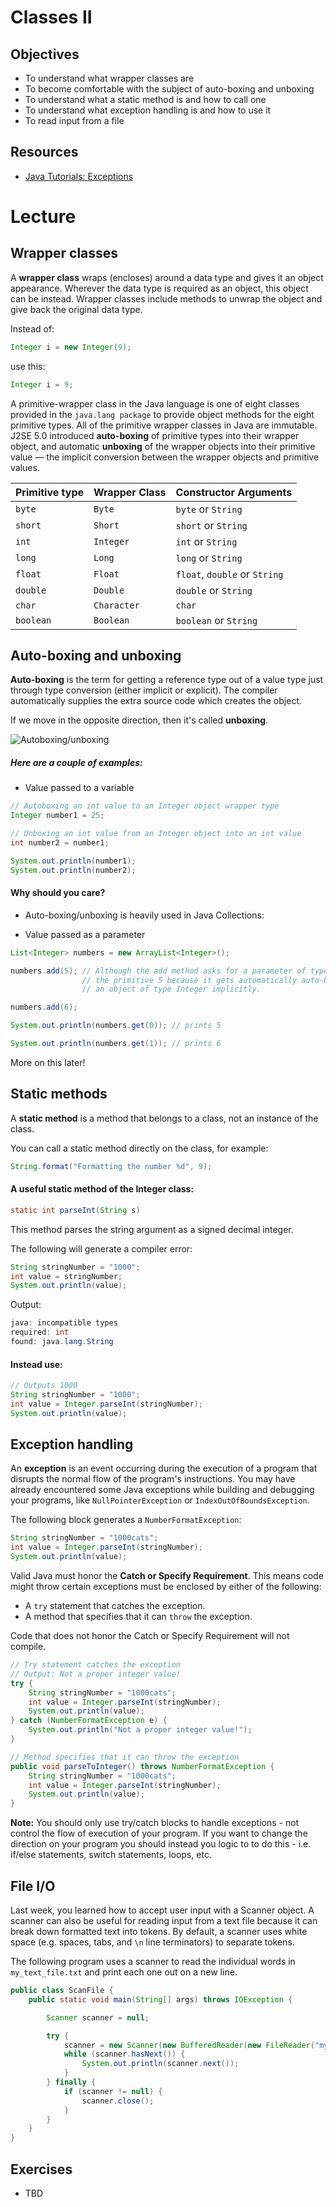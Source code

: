 # Classes II

## Objectives
- To understand what wrapper classes are
- To become comfortable with the subject of auto-boxing and unboxing
- To understand what a static method is and how to call one
- To understand what exception handling is and how to use it
- To read input from a file

## Resources
- [Java Tutorials: Exceptions](https://docs.oracle.com/javase/tutorial/essential/exceptions/)

# Lecture

## Wrapper classes 

A **wrapper class** wraps (encloses) around a data type and gives it an object appearance. Wherever the data type is required as an object, this object can be instead. Wrapper classes include methods to unwrap the object and give back the original data type. 

Instead of:

```java
Integer i = new Integer(9);
```

use this:

```java
Integer i = 9;
```

A primitive-wrapper class in the Java language is one of eight classes provided in the `java.lang package` to provide object methods for the eight primitive types. All of the primitive wrapper classes in Java are immutable. J2SE 5.0 introduced **auto-boxing** of primitive types into their wrapper object, and automatic **unboxing** of the wrapper objects into their primitive value — the implicit conversion between the wrapper objects and primitive values.


| Primitive type  | Wrapper Class | Constructor Arguments |
|---|---|---|
| `byte` | `Byte` | `byte` or `String` |
| `short` | `Short` | `short` or `String`	 |
| `int` | `Integer` | `int` or `String` |
| `long` | `Long` | `long` or `String` |
| `float` | `Float` | `float`, `double` or `String` |
| `double` | `Double` | `double` or `String` |
| `char` | `Character` | `char` |
| `boolean` | `Boolean` | `boolean` or `String` |


## Auto-boxing and unboxing

**Auto-boxing** is the term for getting a reference type out of a value type just through type conversion (either implicit or explicit). The compiler automatically supplies the extra source code which creates the object.

If we move in the opposite direction, then it's called **unboxing**.

![Autoboxing/unboxing](https://github.com/accesscode-2-1/unit-0/blob/master/images/AutoBoxing_UnBoxing.png)

##### Here are a couple of examples:

- Value passed to a variable

```java
// Autoboxing an int value to an Integer object wrapper type
Integer number1 = 25;

// Unboxing an int value from an Integer object into an int value
int number2 = number1;

System.out.println(number1);
System.out.println(number2);
```

#### Why should you care? 

- Auto-boxing/unboxing is heavily used in Java Collections:

- Value passed as a parameter

```java
List<Integer> numbers = new ArrayList<Integer>();

numbers.add(5); // Although the add method asks for a parameter of type Integer, we can use 
                // the primitive 5 because it gets automatically auto-boxed into 
                // an object of type Integer implicitly.

numbers.add(6);

System.out.println(numbers.get(0)); // prints 5

System.out.println(numbers.get(1)); // prints 6
```

More on this later!

## Static methods

A **static method** is a method that belongs to a class, not an instance of the class.

You can call a static method directly on the class, for example:

```java
String.format("Formatting the number %d", 9);
```

#### A useful static method of the Integer class:

```java
static int parseInt(String s) 
```

This method parses the string argument as a signed decimal integer.

The following will generate a compiler error:

```java
String stringNumber = "1000"; 
int value = stringNumber;
System.out.println(value);
```

Output:
```java
java: incompatible types
required: int
found: java.lang.String
```

#### Instead use:

```java
// Outputs 1000
String stringNumber = "1000";     
int value = Integer.parseInt(stringNumber);
System.out.println(value);
```

## Exception handling

An **exception** is an event occurring during the execution of a program that disrupts the normal flow of the program's instructions. You may have already encountered some Java exceptions while building and debugging your programs, like `NullPointerException` or `IndexOutOfBoundsException`.

The following block generates a `NumberFormatException`:

```java
String stringNumber = "1000cats";
int value = Integer.parseInt(stringNumber);
System.out.println(value);
```

Valid Java must honor the **Catch or Specify Requirement**. This means code might throw certain exceptions must be enclosed by either of the following:

* A `try` statement that catches the exception.
* A method that specifies that it can `throw` the exception.

Code that does not honor the Catch or Specify Requirement will not compile.

```java
// Try statement catches the exception
// Output: Not a proper integer value!
try {
    String stringNumber = "1000cats";
    int value = Integer.parseInt(stringNumber);
    System.out.println(value);
} catch (NumberFormatException e) {
    System.out.println("Not a proper integer value!");
}
```

```java
// Method specifies that it can throw the exception
public void parseToInteger() throws NumberFormatException {
    String stringNumber = "1000cats";
    int value = Integer.parseInt(stringNumber);
    System.out.println(value);
}
```

**Note:** You should only use try/catch blocks to handle exceptions - not control the flow of execution of your program. If you want to change the direction on your program you should instead you logic to to do this - i.e. if/else statements, switch statements, loops, etc.

## File I/O

Last week, you learned how to accept user input with a Scanner object. A scanner can also be useful for reading input from a text file because it can break down formatted text into tokens. By default, a scanner uses white space (e.g. spaces, tabs, and `\n` line terminators) to separate tokens.

The following program uses a scanner to read the individual words in `my_text_file.txt` and print each one out on a new line.

```java
public class ScanFile {
    public static void main(String[] args) throws IOException {

        Scanner scanner = null;

        try {
            scanner = new Scanner(new BufferedReader(new FileReader("my_text_file.txt")));
            while (scanner.hasNext()) {
                System.out.println(scanner.next());
            }
        } finally {
            if (scanner != null) {
                scanner.close();
            }
        }
    }
}
```

## Exercises

* TBD
